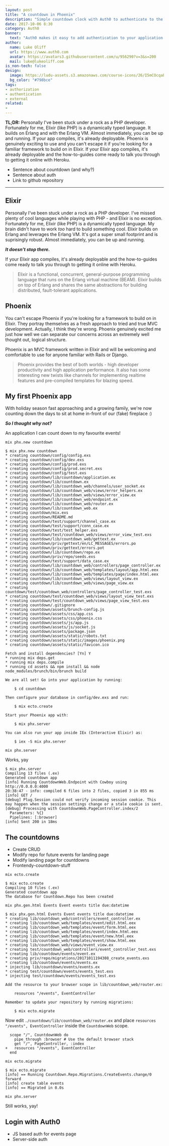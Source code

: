 ```yaml
---
layout: post
title: "A countdown in Phoenix"
description: "Simple countdown clock with Auth0 to authenticate to the site"
date: 2017-10-06 8:30
category: Auth0
banner:
  text: "Auth0 makes it easy to add authentication to your application."
author:
  name: Luke Oliff
  url: https://www.auth0.com
  avatar: https://avatars3.githubusercontent.com/u/956290?v=3&s=200
  mail: luke@lukeoliff.com
is_non-tech: false
design:
  image: https://ludu-assets.s3.amazonaws.com/course-icons/26/I5mCOcqaE6RHdfD3Q1Ta
  bg_color: "#798bce"
tags:
- authorization
- authentication
- external
related:
-
---
```

**TL;DR:**
Personally I've been stuck under a rock as a PHP developer. Fortunately for me, Elixir (like PHP) is a dynamically typed language. It builds on Erlang and with the Erlang VM. Almost immediately, you can be up and running. If your app compiles, it's already deployable. Phoenix is genuinely exciting to use and you can't escape it if you're looking for a familiar framework to build on in Elixir. If your Elixir app compiles, it's already deployable and the how-to-guides come ready to talk you through to getting it online with Heroku.

- Sentence about countdown (and why?)
- Sentence about auth
- Link to github repository
---

## Elixir
Personally I've been stuck under a rock as a PHP developer. I've missed plenty of cool languages while playing with PHP - and Elixir is no exception. Fortunately for me, Elixir (like PHP) is a dynamically typed language. My brain didn't have to work *too* hard to build something cool. Elixir builds on Erlang and leverages the Erlang VM. It's got a super small footprint and is suprisingly robust. Almost immediately, you can be up and running.

***It doesn't stop there.***

If your Elixir app compiles, it's already deployable and the how-to-guides come ready to talk you through to getting it online with Heroku.

> Elixir is a functional, concurrent, general-purpose programming language that runs on the Erlang virtual machine (BEAM). Elixir builds on top of Erlang and shares the same abstractions for building distributed, fault-tolerant applications.

## Phoenix

You can't escape Phoenix if you're looking for a framework to build on in Elixir. They portray themselves as a fresh approach to tried and true MVC development. Actually, I think they're wrong. Phoenix genuinely excited me just how well we can separate our concerns across an extremely well thought out, logical structure.

Phoenix is an MVC framework written in Elixir and will be welcoming and comfortable to use for anyone familiar with Rails or Django.

> Phoenix provides the best of both worlds - high developer productivity and high application performance. It also has some interesting new twists like channels for implementing realtime features and pre-compiled templates for blazing speed.

## My first Phoenix app

With holiday season fast approaching and a growing family, we're now counting down the days to sit at home in-front of our (fake) fireplace :)

***So I thought why not?***

An application I can count down to my favourite events!

`mix phx.new countdown`

    $ mix phx.new countdown
    * creating countdown/config/config.exs
    * creating countdown/config/dev.exs
    * creating countdown/config/prod.exs
    * creating countdown/config/prod.secret.exs
    * creating countdown/config/test.exs
    * creating countdown/lib/countdown/application.ex
    * creating countdown/lib/countdown.ex
    * creating countdown/lib/countdown_web/channels/user_socket.ex
    * creating countdown/lib/countdown_web/views/error_helpers.ex
    * creating countdown/lib/countdown_web/views/error_view.ex
    * creating countdown/lib/countdown_web/endpoint.ex
    * creating countdown/lib/countdown_web/router.ex
    * creating countdown/lib/countdown_web.ex
    * creating countdown/mix.exs
    * creating countdown/README.md
    * creating countdown/test/support/channel_case.ex
    * creating countdown/test/support/conn_case.ex
    * creating countdown/test/test_helper.exs
    * creating countdown/test/countdown_web/views/error_view_test.exs
    * creating countdown/lib/countdown_web/gettext.ex
    * creating countdown/priv/gettext/en/LC_MESSAGES/errors.po
    * creating countdown/priv/gettext/errors.pot
    * creating countdown/lib/countdown/repo.ex
    * creating countdown/priv/repo/seeds.exs
    * creating countdown/test/support/data_case.ex
    * creating countdown/lib/countdown_web/controllers/page_controller.ex
    * creating countdown/lib/countdown_web/templates/layout/app.html.eex
    * creating countdown/lib/countdown_web/templates/page/index.html.eex
    * creating countdown/lib/countdown_web/views/layout_view.ex
    * creating countdown/lib/countdown_web/views/page_view.ex
    * creating countdown/test/countdown_web/controllers/page_controller_test.exs
    * creating countdown/test/countdown_web/views/layout_view_test.exs
    * creating countdown/test/countdown_web/views/page_view_test.exs
    * creating countdown/.gitignore
    * creating countdown/assets/brunch-config.js
    * creating countdown/assets/css/app.css
    * creating countdown/assets/css/phoenix.css
    * creating countdown/assets/js/app.js
    * creating countdown/assets/js/socket.js
    * creating countdown/assets/package.json
    * creating countdown/assets/static/robots.txt
    * creating countdown/assets/static/images/phoenix.png
    * creating countdown/assets/static/favicon.ico

    Fetch and install dependencies? [Yn] Y
    * running mix deps.get
    * running mix deps.compile
    * running cd assets && npm install && node node_modules/brunch/bin/brunch build

    We are all set! Go into your application by running:

        $ cd countdown

    Then configure your database in config/dev.exs and run:

        $ mix ecto.create

    Start your Phoenix app with:

        $ mix phx.server

    You can also run your app inside IEx (Interactive Elixir) as:

        $ iex -S mix phx.server

`mix phx.server`

Works, yay

    $ mix phx.server
    Compiling 13 files (.ex)
    Generated countdown app
    [info] Running CountdownWeb.Endpoint with Cowboy using http://0.0.0.0:4000
    20:38:47 - info: compiled 6 files into 2 files, copied 3 in 855 ms
    [info] GET /
    [debug] Plug.Session could not verify incoming session cookie. This may happen when the session settings change or a stale cookie is sent.
    [debug] Processing with CountdownWeb.PageController.index/2
      Parameters: %{}
      Pipelines: [:browser]
    [info] Sent 200 in 18ms

## The countdowns
- Create CRUD
- Modify repo for future events for landing page
- Modify landing page for countdowns
- Frontendy-countdown-stuff

`mix ecto.create`

    $ mix ecto.create
    Compiling 10 files (.ex)
    Generated countdown app
    The database for Countdown.Repo has been created

`mix phx.gen.html Events Event events title due:datetime`

    $ mix phx.gen.html Events Event events title due:datetime
    * creating lib/countdown_web/controllers/event_controller.ex
    * creating lib/countdown_web/templates/event/edit.html.eex
    * creating lib/countdown_web/templates/event/form.html.eex
    * creating lib/countdown_web/templates/event/index.html.eex
    * creating lib/countdown_web/templates/event/new.html.eex
    * creating lib/countdown_web/templates/event/show.html.eex
    * creating lib/countdown_web/views/event_view.ex
    * creating test/countdown_web/controllers/event_controller_test.exs
    * creating lib/countdown/events/event.ex
    * creating priv/repo/migrations/20171011194308_create_events.exs
    * creating lib/countdown/events/events.ex
    * injecting lib/countdown/events/events.ex
    * creating test/countdown/events/events_test.exs
    * injecting test/countdown/events/events_test.exs

    Add the resource to your browser scope in lib/countdown_web/router.ex:

        resources "/events", EventController

    Remember to update your repository by running migrations:

        $ mix ecto.migrate

Now edit `./countdown/lib/countdown_web/router.ex` and place `resources "/events", EventController` inside the `CountdownWeb` scope.

      scope "/", CountdownWeb do
        pipe_through :browser # Use the default browser stack
        get "/", PageController, :index
    +   resources "/events", EventController
      end

`mix ecto.migrate`

    $ mix ecto.migrate
    [info] == Running Countdown.Repo.Migrations.CreateEvents.change/0 forward
    [info] create table events
    [info] == Migrated in 0.0s

`mix phx.server`

Still works, yay!

## Login with Auth0
- JS based auth for events page
- Server-side auth
